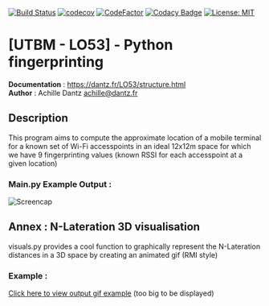 
  

[![Build Status](https://travis-ci.com/Anthex/LO53FP.svg?branch=master)](https://travis-ci.com/Anthex/LO53FP)  [![codecov](https://codecov.io/gh/Anthex/LO53FP/branch/master/graph/badge.svg)](https://codecov.io/gh/Anthex/LO53FP)  [![CodeFactor](https://www.codefactor.io/repository/github/anthex/lo53fp/badge)](https://www.codefactor.io/repository/github/anthex/lo53fp)  [![Codacy Badge](https://api.codacy.com/project/badge/Grade/b621fc832a894b1b81a9c240293f352d)](https://www.codacy.com/app/Anthex/LO53FP?utm_source=github.com&amp;utm_medium=referral&amp;utm_content=Anthex/LO53FP&amp;utm_campaign=Badge_Grade) [![License: MIT](https://img.shields.io/badge/License-MIT-yellow.svg)](https://opensource.org/licenses/MIT)

# [UTBM - LO53] - Python fingerprinting
**Documentation** : https://dantz.fr/LO53/structure.html  
**Author** : Achille Dantz <achille@dantz.fr>

## Description
This program aims to compute the approximate location of a mobile terminal for a known set of Wi-Fi accesspoints in an ideal 12x12m space for which we have 9 fingerprinting values (known RSSI for each accesspoint at a given location)

### Main.py Example Output :

![Screencap](https://dantz.fr/LO53/Capture_.PNG)

## Annex : N-Lateration 3D visualisation
visuals.py provides a cool function to graphically represent the N-Lateration distances in a 3D space by creating an animated gif (RMI style)
### Example : 
[Click here to view output gif example](https://dantz.fr/LO53/out.gif?) (too big to be displayed)

